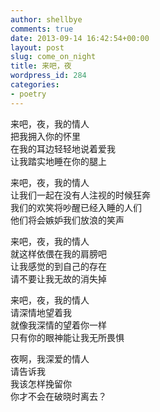 ```yaml
---
author: shellbye
comments: true
date: 2013-09-14 16:42:54+00:00
layout: post
slug: come_on_night
title: 来吧，夜
wordpress_id: 284
categories:
- poetry
---
```


来吧，夜，我的情人  
把我拥入你的怀里  
在我的耳边轻轻地说着爱我  
让我踏实地睡在你的腿上  
  
来吧，夜，我的情人  
让我们一起在没有人注视的时候狂奔  
我们的欢笑将吵醒已经入睡的人们  
他们将会嫉妒我们放浪的笑声  
  
来吧，夜，我的情人  
就这样依偎在我的肩膀吧  
让我感觉的到自己的存在  
请不要让我无故的消失掉  
  
来吧，夜，我的情人  
请深情地望着我  
就像我深情的望着你一样  
只有你的眼神能让我无所畏惧  
  
夜啊，我深爱的情人  
请告诉我  
我该怎样挽留你  
你才不会在破晓时离去？
